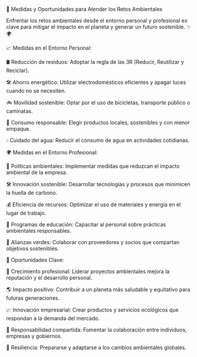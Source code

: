 🌱 Medidas y Oportunidades para Atender los Retos Ambientales

Enfrentar los retos ambientales desde el entorno personal y profesional es clave para mitigar el impacto en el planeta y generar un futuro sostenible. ✨🌍

📈 Medidas en el Entorno Personal:

🛢 Reducción de residuos: Adoptar la regla de las 3R (Reducir, Reutilizar y Reciclar).

🛠️ Ahorro energético: Utilizar electrodomésticos eficientes y apagar luces cuando no se necesiten.

🚲 Movilidad sostenible: Optar por el uso de bicicletas, transporte público o caminatas.

🌷 Consumo responsable: Elegir productos locales, sostenibles y con menor empaque.

💧 Cuidado del agua: Reducir el consumo de agua en actividades cotidianas.

🌍 Medidas en el Entorno Profesional:

🌮 Políticas ambientales: Implementar medidas que reduzcan el impacto ambiental de la empresa.

🛠 Innovación sostenible: Desarrollar tecnologías y procesos que minimicen la huella de carbono.

💰 Eficiencia de recursos: Optimizar el uso de materiales y energía en el lugar de trabajo.

📝 Programas de educación: Capacitar al personal sobre prácticas ambientales responsables.

🌿 Alianzas verdes: Colaborar con proveedores y socios que compartan objetivos sostenibles.

💛 Oportunidades Clave:

💼 Crecimiento profesional: Liderar proyectos ambientales mejora la reputación y el desarrollo personal.

🌎 Impacto positivo: Contribuir a un planeta más saludable y equitativo para futuras generaciones.

📈 Innovación empresarial: Crear productos y servicios ecológicos que respondan a la demanda del mercado.

🤝 Responsabilidad compartida: Fomentar la colaboración entre individuos, empresas y gobiernos.

💪 Resiliencia: Prepararse y adaptarse a los cambios ambientales globales.
